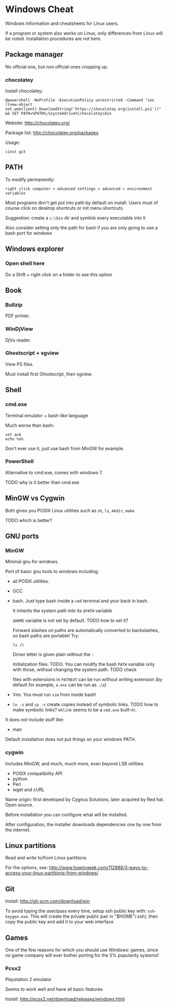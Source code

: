 # Windows Cheat

Windows information and cheatsheets for Linux users.

If a program or system also works on Linux, only differences from Linux will be noted.
Installation procedures are not here.

## Package manager

No official one, but non official ones cropping up.

### chocolatey

Install chocolatey:

    @powershell -NoProfile -ExecutionPolicy unrestricted -Command "iex ((new-object net.webclient).DownloadString('https://chocolatey.org/install.ps1'))" && SET PATH=%PATH%;%systemdrive%\chocolatey\bin

Website: <http://chocolatey.org/>

Package list: <http://chocolatey.org/packages>

Usage:

    cinst git

## PATH

To modify permanently:

    right click computer > advanced settings > advanced > environment variables

Most programs don't get put into path by default on install. Users must of course click on desktop shortcuts or init menu shortcuts.

Suggestion: create a `c:\bin` dir and symlink every executable into it

Also consider setting only the path for bash if you are only going to use a bash port for windows

## Windows explorer

### Open shell here

Do a Shift + right click on a folder to see this option

## Book

### Bullzip

PDF printer.

### WinDjView

DjVu reader.

### Ghostscript + sgview

View PS files.

Must install first Ghostscript, then sgview.

## Shell

### cmd.exe

Terminal emulator + bash-like language

Much worse than bash:

    set a=b
    echo %a%

Don't ever use it, just use bash from MinGW for example.

### PowerShell

Alternative to cmd.exe, comes with windows 7.

TODO why is it better than cmd.exe

## MinGW vs Cygwin

Both gives you POSIX Linux utilities such as `sh`, `ls`, `mkdir`, `make`

TODO which is better?

## GNU ports

### MinGW

Minimal gnu for windows.

Port of basic gnu tools to windows including:

-   all POSIX utilities.

-   GCC

-   bash. Just type bash inside a `cmd` terminal and your back in bash.

    It inherits the system path into its `$PATH` variable

    `$HOME` variable is not set by default. TODO how to set it?

    Forward slashes on paths are automatically converted to backslashes, so bash paths are portable! Try:

        ls /c

    Driver letter is given plain without the `:`

    Initialization files: TODO. You can modify the bash `PATH` variable only with those, without changing the system path. TODO check

    files with extensions in `PATHEXT` can be run without writing extension (by default for example, `a.exe` can be run as `./a`)

-   Vim. You must run `vim` from inside bash!

-    `ln -s` and `cp -s` create copies instead of symbolic links. TODO how to make symbolic links? `mklink` seems to be a `cmd.exe` built-in.

It does *not* include stuff like:

- man

Default installation does not put things on your windows PATH.

### cygwin

Includes MinGW, and much, much more, even beyond LSB utilities:

- POSIX compatibility API
- python
- Perl
- wget and cURL

Name origin: first developed by Cygnus Solutions, later acquired by Red hat. Open source.

Before installation you can configure what will be installed.

After configuration, the installer downloads dependencies one by one from the internet.

## Linux partitions

Read and write to/from Linux partitions

For the options, see: <http://www.howtogeek.com/112888/3-ways-to-access-your-linux-partitions-from-windows/>

## Git

Install: <http://git-scm.com/download/win>

To avoid typing the user/pass every time, setup ssh public key with: `ssh-keygen.exe`. This will create the private public pair in "$HOME"/.ssh/, then copy the public key and add it to your web interface

## Games

One of the few reasons for which you should use Windows: games, since no game company will ever bother porting for the 5% popularity systems!

### Pcsx2

Playstation 2 emulator

Seems to work well and have all basic features

Install: <http://pcsx2.net/download/releases/windows.html>
